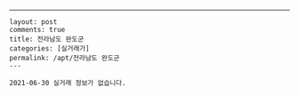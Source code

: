 ---
    layout: post
    comments: true
    title: 전라남도 완도군
    categories: [실거래가]
    permalink: /apt/전라남도 완도군
    ---

    2021-06-30 실거래 정보가 없습니다.

    